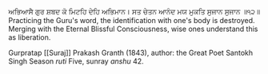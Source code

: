 ਅਭਿਆਸੈ ਗੁਰ ਸ਼ਬਦ ਕੋ ਮਿਟਹਿ ਦੇਹਿ ਅਭਿਮਾਨ। 
ਸਤ ਚੇਤਨ ਆਨੰਦ ਮਯ ਮੁਕਤਿ ਸੁਜਾਨ ਸੁਜਾਨ ॥੧੨॥
Practicing the Guru's word, the identification with one's body is destroyed. 
Merging with the Eternal Blissful Consciousness, wise ones understand this as liberation.  

Gurpratap [[Suraj]] Prakash Granth (1843), author: the Great Poet Santokh Singh
Season *ruti* Five, sunray *anshu* 42. 

